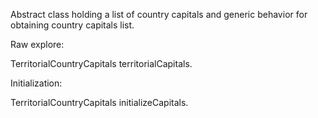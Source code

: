 Abstract class holding a list of country capitals and generic behavior for obtaining country capitals list.

Raw explore:

TerritorialCountryCapitals territorialCapitals.

Initialization:

TerritorialCountryCapitals initializeCapitals.